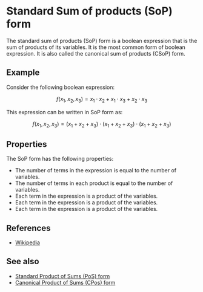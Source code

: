 # Standard Sum of products (SoP) form

The standard sum of products (SoP) form is a boolean expression that is the sum of products of its variables. It is the most common form of boolean expression. It is also called the canonical sum of products (CSoP) form.

## Example

Consider the following boolean expression:

$$
    f(x_1, x_2, x_3) = x_1 \cdot x_2 + x_1 \cdot x_3 + x_2 \cdot x_3
$$

This expression can be written in SoP form as:

$$
    f(x_1, x_2, x_3) = (x_1 + x_2 + x_3) \cdot (x_1 + x_2 + x_3) \cdot (x_1 + x_2 + x_3)
$$

## Properties

The SoP form has the following properties:

  * The number of terms in the expression is equal to the number of variables.
  * The number of terms in each product is equal to the number of variables.
  * Each term in the expression is a product of the variables.
  * Each term in the expression is a product of the variables.
  * Each term in the expression is a product of the variables.

## References
    
* [Wikipedia](https://en.wikipedia.org/wiki/Sum-of-products_form)

## See also
    
* [Standard Product of Sums (PoS) form](/SoP.md)
* [Canonical Product of Sums (CPos) form](/PoS.md)
    
